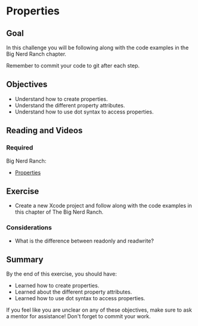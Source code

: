 # Properties

## Goal

In this challenge you will be following along with the code examples in the Big Nerd Ranch chapter.

Remember to commit your code to git after each step. 

## Objectives

* Understand how to create properties.
* Understand the different property attributes.
* Understand how to use dot syntax to access properties.

## Reading and Videos

### Required

Big Nerd Ranch:

* [Properties](https://books.google.ca/books?id=yxwiAgAAQBAJ&q=NSArray#v=onepage&q=Properties&f=false)

## Exercise

>
* Create a new Xcode project and follow along with the code examples in this chapter of The Big Nerd Ranch.


### Considerations

* What is the difference between readonly and readwrite?
  
## Summary

By the end of this exercise, you should have:

* Learned how to create properties.
* Learned about the different property attributes.
* Learned how to use dot syntax to access properties.

If you feel like you are unclear on any of these objectives, make sure to ask a mentor for assistance! Don't forget to commit your work.
